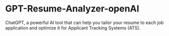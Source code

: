 # GPT-Resume-Analyzer-openAI
ChatGPT, a powerful AI tool that can help you tailor your resume to each job application and optimize it for Applicant Tracking Systems (ATS).
